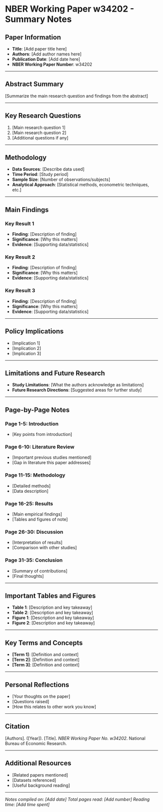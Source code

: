 # NBER Working Paper w34202 - Summary Notes

## **Paper Information**
- **Title**: [Add paper title here]
- **Authors**: [Add author names here]
- **Publication Date**: [Add date here]
- **NBER Working Paper Number**: w34202

---

## **Abstract Summary**
[Summarize the main research question and findings from the abstract]

---

## **Key Research Questions**
1. [Main research question 1]
2. [Main research question 2]
3. [Additional questions if any]

---

## **Methodology**
- **Data Sources**: [Describe data used]
- **Time Period**: [Study period]
- **Sample Size**: [Number of observations/subjects]
- **Analytical Approach**: [Statistical methods, econometric techniques, etc.]

---

## **Main Findings**

### **Key Result 1**
- **Finding**: [Description of finding]
- **Significance**: [Why this matters]
- **Evidence**: [Supporting data/statistics]

### **Key Result 2**
- **Finding**: [Description of finding]
- **Significance**: [Why this matters]
- **Evidence**: [Supporting data/statistics]

### **Key Result 3**
- **Finding**: [Description of finding]
- **Significance**: [Why this matters]
- **Evidence**: [Supporting data/statistics]

---

## **Policy Implications**
- [Implication 1]
- [Implication 2]
- [Implication 3]

---

## **Limitations and Future Research**
- **Study Limitations**: [What the authors acknowledge as limitations]
- **Future Research Directions**: [Suggested areas for further study]

---

## **Page-by-Page Notes**

### **Page 1-5: Introduction**
- [Key points from introduction]

### **Page 6-10: Literature Review**
- [Important previous studies mentioned]
- [Gap in literature this paper addresses]

### **Page 11-15: Methodology**
- [Detailed methods]
- [Data description]

### **Page 16-25: Results**
- [Main empirical findings]
- [Tables and figures of note]

### **Page 26-30: Discussion**
- [Interpretation of results]
- [Comparison with other studies]

### **Page 31-35: Conclusion**
- [Summary of contributions]
- [Final thoughts]

---

## **Important Tables and Figures**
- **Table 1**: [Description and key takeaway]
- **Table 2**: [Description and key takeaway]
- **Figure 1**: [Description and key takeaway]
- **Figure 2**: [Description and key takeaway]

---

## **Key Terms and Concepts**
- **[Term 1]**: [Definition and context]
- **[Term 2]**: [Definition and context]
- **[Term 3]**: [Definition and context]

---

## **Personal Reflections**
- [Your thoughts on the paper]
- [Questions raised]
- [How this relates to other work you know]

---

## **Citation**
[Authors]. ([Year]). [Title]. *NBER Working Paper No. w34202*. National Bureau of Economic Research.

---

## **Additional Resources**
- [Related papers mentioned]
- [Datasets referenced]
- [Useful background reading]

---

*Notes compiled on: [Add date]*
*Total pages read: [Add number]*
*Reading time: [Add time spent]*
